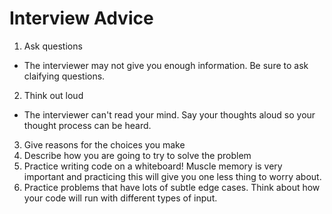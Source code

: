 # Interview Advice
1. Ask questions
  * The interviewer may not give you enough information. Be sure to ask claifying questions.
2. Think out loud
  * The interviewer can't read your mind. Say your thoughts aloud so your thought process can be heard.
3. Give reasons for the choices you make
4. Describe how you are going to try to solve the problem
5. Practice writing code on a whiteboard! Muscle memory is very important and practicing this will give you one less thing to worry about.
6. Practice problems that have lots of subtle edge cases. Think about how your code will run with different types of input.
